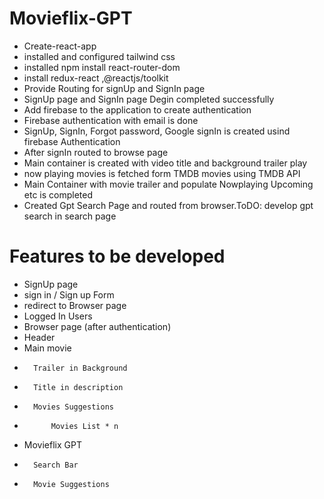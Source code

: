 # Movieflix-GPT
- Create-react-app
- installed and configured tailwind css
- installed npm install react-router-dom
- install redux-react ,@reactjs/toolkit
- Provide Routing for signUp and SignIn page
- SignUp page and SignIn page Degin completed successfully
- Add firebase to the application to create authentication
- Firebase authentication with email is done
- SignUp, SignIn, Forgot password, Google signIn is created usind firebase Authentication
- After signIn routed to browse page
- Main container is created with video title and background trailer play
- now playing movies is fetched form TMDB movies using TMDB API
- Main Container with movie trailer and populate Nowplaying Upcoming etc is completed
- Created Gpt Search Page and routed from browser.ToDO: develop gpt search in search page

# Features to be developed
- SignUp page
- sign in / Sign up Form
- redirect to Browser page
- Logged In Users
-   Browser page (after authentication)
-   Header
-   Main movie
-       Trailer in Background
-       Title in description
-       Movies Suggestions
-           Movies List * n
-   Movieflix GPT
-       Search Bar
-       Movie Suggestions
